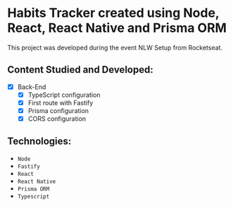 # Habits Tracker created using Node, React, React Native and Prisma ORM

This project was developed during the event NLW Setup from Rocketseat.

## Content Studied and Developed:

- [x] Back-End
  - [x] TypeScript configuration
  - [x] First route with Fastify
  - [x] Prisma configuration
  - [x] CORS configuration

## Technologies:

- ``Node``
- ``Fastify``
- ``React``
- ``React Native``
- ``Prisma ORM``
- ``Typescript``